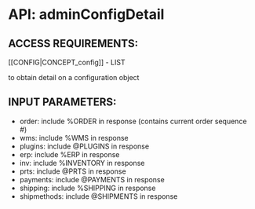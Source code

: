 # API: adminConfigDetail


## ACCESS REQUIREMENTS: ##
[[CONFIG|CONCEPT_config]] - LIST


to obtain detail on a configuration object

## INPUT PARAMETERS: ##
  * order: include %ORDER in response (contains current order sequence #)
  * wms: include %WMS in response
  * plugins: include @PLUGINS in response
  * erp: include %ERP in response
  * inv: include %INVENTORY in response
  * prts: include @PRTS in response
  * payments: include @PAYMENTS in response
  * shipping: include %SHIPPING in response
  * shipmethods: include @SHIPMENTS in response
